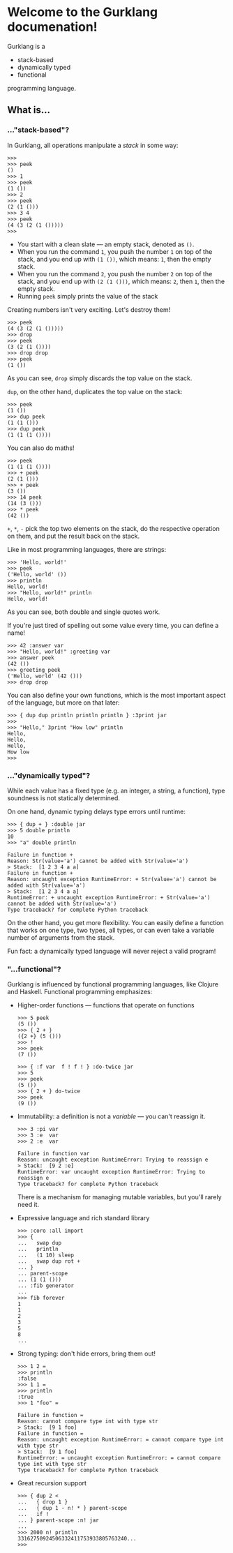 # Welcome to the Gurklang documenation!

Gurklang is a

- stack-based
- dynamically typed
- functional

programming language.

## What is...

### ..."stack-based"?

In Gurklang, all operations manipulate a _stack_ in some way:

```gurk
>>>
>>> peek
()
>>> 1
>>> peek
(1 ())
>>> 2
>>> peek
(2 (1 ()))
>>> 3 4
>>> peek
(4 (3 (2 (1 ()))))
>>>
```

- You start with a clean slate &mdash; an empty stack, denoted as `()`.
- When you run the command `1`, you push the number `1` on top of the stack,
and you end up with `(1 ())`, which means: `1`, then the empty stack.
- When you run the command `2`, you push the number `2` on top of the stack,
and you end up with `(2 (1 ()))`, which means: `2`, then `1`, then the empty stack.
- Running `peek` simply prints the value of the stack

Creating numbers isn't very exciting. Let's destroy them!
```gurk
>>> peek
(4 (3 (2 (1 ()))))
>>> drop
>>> peek
(3 (2 (1 ())))
>>> drop drop
>>> peek
(1 ())
```
As you can see, `drop` simply discards the top value on the stack.


`dup`, on the other hand, duplicates the top value on the stack:
```gurk
>>> peek
(1 ())
>>> dup peek
(1 (1 ()))
>>> dup peek
(1 (1 (1 ())))
```

You can also do maths!
```gurk
>>> peek
(1 (1 (1 ())))
>>> + peek
(2 (1 ()))
>>> + peek
(3 ())
>>> 14 peek
(14 (3 ()))
>>> * peek
(42 ())
```
`+`, `*`, `-` pick the top two elements on the stack, do the respective
operation on them, and put the result back on the stack.

Like in most programming languages, there are strings:
```gurk
>>> 'Hello, world!'
>>> peek
('Hello, world' ())
>>> println
Hello, world!
>>> "Hello, world!" println
Hello, world!
```
As you can see, both double and single quotes work.

If you're just tired of spelling out some value every time, you can define a
name!
```gurk
>>> 42 :answer var
>>> "Hello, world!" :greeting var
>>> answer peek
(42 ())
>>> greeting peek
('Hello, world' (42 ()))
>>> drop drop
```

You can also define your own functions, which is the most important aspect of
the language, but more on that later:
```gurk
>>> { dup dup println println println } :3print jar
>>>
>>> "Hello," 3print "How low" println
Hello,
Hello,
Hello,
How low
>>>
```

### ..."dynamically typed"?

While each value has a fixed type (e.g. an integer, a string, a function),
type soundness is not statically determined.

On one hand, dynamic typing delays type errors until runtime:
```gurk
>>> { dup + } :double jar
>>> 5 double println
10
>>> "a" double println
```
```plaintext
Failure in function +
Reason: Str(value='a') cannot be added with Str(value='a')
> Stack:  [1 2 3 4 a a]
Failure in function +
Reason: uncaught exception RuntimeError: + Str(value='a') cannot be added with Str(value='a')
> Stack:  [1 2 3 4 a a]
RuntimeError: + uncaught exception RuntimeError: + Str(value='a') cannot be added with Str(value='a')
Type traceback? for complete Python traceback
```

On the other hand, you get more flexibility. You can easily define a function
that works on one type, two types, all types, or can even take a variable
number of arguments from the stack.

Fun fact: a dynamically typed language will never reject a valid program!


### "...functional"?

Gurklang is influenced by functional programming languages, like Clojure and Haskell.
Functional programming emphasizes:

- Higher-order functions &mdash; functions that operate on functions
    ```gurk
    >>> 5 peek
    (5 ())
    >>> { 2 + }
    ({2 +} (5 ()))
    >>> !
    >>> peek
    (7 ())
    ```
    ```gurk
    >>> { :f var  f ! f ! } :do-twice jar
    >>> 5
    >>> peek
    (5 ())
    >>> { 2 + } do-twice
    >>> peek
    (9 ())
    ```

- Immutability: a definition is not a _variable_ &mdash; you can't reassign it.
    ```gurk
    >>> 3 :pi var
    >>> 3 :e  var
    >>> 2 :e  var
    ```
    ```plaintext
    Failure in function var
    Reason: uncaught exception RuntimeError: Trying to reassign e
    > Stack:  [9 2 :e]
    RuntimeError: var uncaught exception RuntimeError: Trying to reassign e
    Type traceback? for complete Python traceback
    ```
    There is a mechanism for managing mutable variables, but you'll rarely need it.

- Expressive language and rich standard library
    ```gurk
    >>> :coro :all import
    >>> {
    ...   swap dup
    ...   println
    ...   (1 10) sleep
    ...   swap dup rot +
    ... }
    ... parent-scope
    ... (1 (1 ()))
    ... :fib generator
    ...
    >>> fib forever
    1
    1
    2
    3
    5
    8
    ...
    ```

- Strong typing: don't hide errors, bring them out!
    ```gurk
    >>> 1 2 =
    >>> println
    :false
    >>> 1 1 =
    >>> println
    :true
    >>> 1 "foo" =
    ```
    ```plaintext
    Failure in function =
    Reason: cannot compare type int with type str
    > Stack:  [9 1 foo]
    Failure in function =
    Reason: uncaught exception RuntimeError: = cannot compare type int with type str
    > Stack:  [9 1 foo]
    RuntimeError: = uncaught exception RuntimeError: = cannot compare type int with type str
    Type traceback? for complete Python traceback
    ```

- Great recursion support
    ```gurk
    >>> { dup 2 <
    ...   { drop 1 }
    ...   { dup 1 - n! * } parent-scope
    ...   if !
    ... } parent-scope :n! jar
    ...
    >>> 2000 n! println
    33162750924506332411753933805763240...
    >>>
    ```

